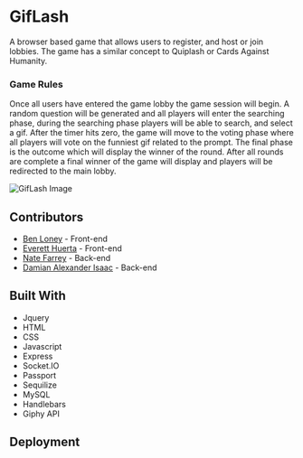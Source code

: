 # GifLash

A browser based game that allows users to register, and host or join lobbies. The game has a similar concept to Quiplash or Cards Against Humanity. 

### Game Rules

Once all users have entered the game lobby the game session will begin. A random question will be generated and all players will enter the searching phase,
during the searching phase players will be able to search, and select a gif. After the timer hits zero, the game will move to the voting phase where all
players will vote on the funniest gif related to the prompt. The final phase is the outcome which will display the winner of the round. After all rounds
are complete a final winner of the game will display and players will be redirected to the main lobby.

![GifLash Image](https://i.gyazo.com/933c2145083be96165ff4ef0249ef14f.png)

## Contributors
* [Ben Loney](https://github.com/loneyb11) - Front-end
* [Everett Huerta](https://github.com/Everett93) - Front-end
* [Nate Farrey](https://github.com/TheFarrier) - Back-end
* [Damian Alexander Isaac](https://github.com/DamianIsaacAlexander) - Back-end

## Built With
* Jquery
* HTML
* CSS
* Javascript
* Express
* Socket.IO
* Passport
* Sequilize
* MySQL
* Handlebars
* Giphy API

## Deployment 

